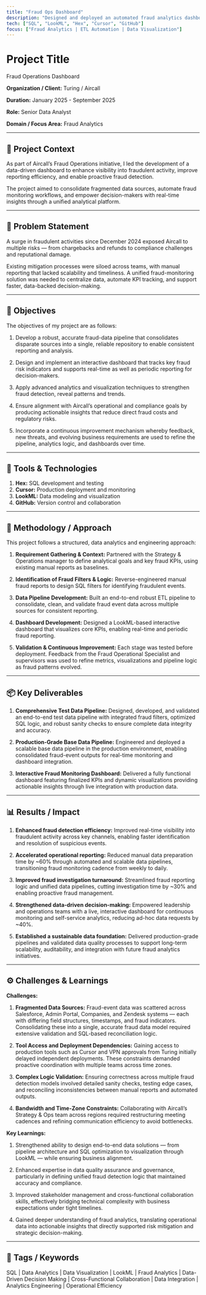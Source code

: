 ```yaml
---
title: "Fraud Ops Dashboard"
description: "Designed and deployed an automated fraud analytics dashboard to unify data from multiple sources. Built production-grade SQL pipelines and interactive LookML visualizations, cutting fraud reporting time by 60% and investigation turnaround by 30%."
tech: ["SQL", "LookML", "Hex", "Cursor", "GitHub"]
focus: ["Fraud Analytics | ETL Automation | Data Visualization"]
---
```


# Project Title

Fraud Operations Dashboard

**Organization / Client:** Turing / Aircall

**Duration:**   January 2025 - September 2025

**Role:**   Senior Data Analyst

**Domain / Focus Area:**   Fraud Analytics

---

## 🧩 Project Context

As part of Aircall’s Fraud Operations initiative, I led the development of a data-driven dashboard to enhance visibility into fraudulent activity, improve reporting efficiency, and enable proactive fraud detection.

The project aimed to consolidate fragmented data sources, automate fraud monitoring workflows, and empower decision-makers with real-time insights through a unified analytical platform.

---

## 🚨 Problem Statement

A surge in fraudulent activities since December 2024 exposed Aircall to multiple risks — from chargebacks and refunds to compliance challenges and reputational damage.

Existing mitigation processes were siloed across teams, with manual reporting that lacked scalability and timeliness. A unified fraud-monitoring solution was needed to centralize data, automate KPI tracking, and support faster, data-backed decision-making.

---

## 🎯 Objectives

The objectives of my project are as follows:

1. Develop a robust, accurate fraud-data pipeline that consolidates disparate sources into a single, reliable repository to enable consistent reporting and analysis.
   
2. Design and implement an interactive dashboard that tracks key fraud risk indicators and supports real-time as well as periodic reporting for decision-makers.
   
3. Apply advanced analytics and visualization techniques to strengthen fraud detection, reveal patterns and trends.
   
4. Ensure alignment with Aircall’s operational and compliance goals by producing actionable insights that reduce direct fraud costs and regulatory risks.
   
5. Incorporate a continuous improvement mechanism whereby feedback, new threats, and evolving business requirements are used to refine the pipeline, analytics logic, and dashboards over time. 

---

## 🧰 Tools & Technologies

1. **Hex:** SQL development and testing
2. **Cursor:** Production deployment and monitoring
3. **LookML:** Data modeling and visualization
4. **GitHub:** Version control and collaboration

---

## 🔧 Methodology / Approach

This project follows a structured, data analytics and engineering approach:

1. **Requirement Gathering & Context:** Partnered with the Strategy & Operations manager to define analytical goals and key fraud KPIs, using existing manual reports as baselines.

2. **Identification of Fraud Filters & Logic:** Reverse-engineered manual fraud reports to design SQL filters for identifying fraudulent events.
   
3. **Data Pipeline Development:** Built an end-to-end robust ETL pipeline to consolidate, clean, and validate fraud event data across multiple sources for consistent reporting.
   
4. **Dashboard Development:** Designed a LookML-based interactive dashboard that visualizes core KPIs, enabling real-time and periodic fraud reporting.
   
5. **Validation & Continuous Improvement:** Each stage was tested before deployment. Feedback from the Fraud Operational Specialist and supervisors was used to refine metrics, visualizations and pipeline logic as fraud patterns evolved.  

---

## 📦 Key Deliverables

1. **Comprehensive Test Data Pipeline:** Designed, developed, and validated an end-to-end test data pipeline with integrated fraud filters, optimized SQL logic, and robust sanity checks to ensure complete data integrity and accuracy.

2. **Production-Grade Base Data Pipeline:** Engineered and deployed a scalable base data pipeline in the production environment, enabling consolidated fraud-event outputs for real-time monitoring and dashboard integration.

3. **Interactive Fraud Monitoring Dashboard:** Delivered a fully functional dashboard featuring finalized KPIs and dynamic visualizations providing actionable insights through live integration with production data. 

---

## 📊 Results / Impact

1. **Enhanced fraud detection efficiency:** Improved real-time visibility into fraudulent activity across key channels, enabling faster identification and resolution of suspicious events.

2. **Accelerated operational reporting:** Reduced manual data preparation time by ~60% through automated and scalable data pipelines, transitioning fraud monitoring cadence from weekly to daily.

3. **Improved fraud investigation turnaround:** Streamlined fraud reporting logic and unified data pipelines, cutting investigation time by ~30% and enabling proactive fraud management.

4. **Strengthened data-driven decision-making:** Empowered leadership and operations teams with a live, interactive dashboard for continuous monitoring and self-service analytics, reducing ad-hoc data requests by ~40%.

5. **Established a sustainable data foundation:** Delivered production-grade pipelines and validated data quality processes to support long-term scalability, auditability, and integration with future fraud analytics initiatives.  

---

## ⚙️ Challenges & Learnings

**Challenges:**

1. **Fragmented Data Sources:** Fraud-event data was scattered across Salesforce, Admin Portal, Companies, and Zendesk systems — each with differing field structures, timestamps, and fraud indicators. Consolidating these into a single, accurate fraud data model required extensive validation and SQL-based reconciliation logic.
   
2. **Tool Access and Deployment Dependencies:** Gaining access to production tools such as Cursor and VPN approvals from Turing initially delayed independent deployments. These constraints demanded proactive coordination with multiple teams across time zones.
   
3. **Complex Logic Validation:** Ensuring correctness across multiple fraud detection models involved detailed sanity checks, testing edge cases, and reconciling inconsistencies between manual reports and automated outputs.

4. **Bandwidth and Time-Zone Constraints:** Collaborating with Aircall’s Strategy & Ops team across regions required restructuring meeting cadences and refining communication efficiency to avoid bottlenecks.

**Key Learnings:**

1. Strengthened ability to design end-to-end data solutions — from pipeline architecture and SQL optimization to visualization through LookML — while ensuring business alignment.
   
2. Enhanced expertise in data quality assurance and governance, particularly in defining unified fraud detection logic that maintained accuracy and compliance.
   
3. Improved stakeholder management and cross-functional collaboration skills, effectively bridging technical complexity with business expectations under tight timelines.
   
4. Gained deeper understanding of fraud analytics, translating operational data into actionable insights that directly supported risk mitigation and strategic decision-making. 

---

## 🔖 Tags / Keywords

SQL | Data Analytics | Data Visualization | LookML | Fraud Analytics | Data-Driven Decision Making | Cross-Functional Collaboration | Data Integration | Analytics Engineering | Operational Efficiency